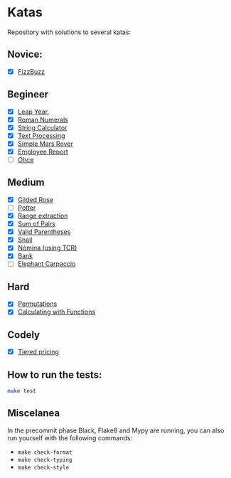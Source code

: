 # Katas

Repository with solutions to several katas:

## Novice:
- [X] [FizzBuzz](https://katalyst.codurance.com/fizzbuzz)

## Begineer
- [X] [Leap Year.](https://katalyst.codurance.com/leap-year)
- [X] [Roman Numerals](https://katalyst.codurance.com/roman-numerals)
- [X] [String Calculator](https://katalyst.codurance.com/string-calculator)
- [X] [Text Processing](https://katalyst.codurance.com/text-processing)
- [X] [Simple Mars Rover](https://katalyst.codurance.com/simple-mars-rover)
- [X] [Employee Report](https://codingdojo.org/kata/Employee-Report/)
- [ ] [Ohce](https://codesai.com/posts/2016/05/ohce-kata)

## Medium
- [X] [Gilded Rose](https://github.com/NotMyself/GildedRose)
- [ ] [Potter](https://codingdojo.org/kata/Potter/)
- [X] [Range extraction](https://www.codewars.com/kata/51ba717bb08c1cd60f00002f)
- [X] [Sum of Pairs](https://www.codewars.com/kata/54d81488b981293527000c8f)
- [X] [Valid Parentheses](https://www.codewars.com/kata/52774a314c2333f0a7000688)
- [X] [Snail](https://www.codewars.com/kata/521c2db8ddc89b9b7a0000c1)
- [X] [Nómina (using TCR)](https://github.com/vfloress/workshop-tcr-js)
- [X] [Bank](https://www.codurance.com/katalyst/bank)
- [ ] [Elephant Carpaccio](https://codingdojo.org/kata/elephant-carpaccio/)

## Hard
- [X] [Permutations](https://www.codewars.com/kata/5254ca2719453dcc0b00027d)
- [X] [Calculating with Functions](https://www.codewars.com/kata/525f3eda17c7cd9f9e000b39)

## Codely
- [X] [Tiered pricing](https://github.com/CodelyTV/refactoring-code-smells/tree/master/exercises/tiered_pricing)

## How to run the tests:

```sh
make test
```

## Miscelanea

In the precommit phase Black, Flake8 and Mypy are running, you can also run yourself with the following commands:
- `make check-format`
- `make check-typing`
- `make check-style`
